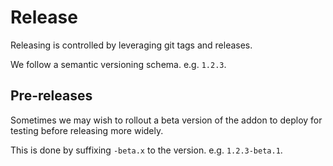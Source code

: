 # Release

Releasing is controlled by leveraging git tags and releases.

We follow a semantic versioning schema. e.g. `1.2.3`.


## Pre-releases

Sometimes we may wish to rollout a beta version of the addon to deploy for testing before releasing more widely.

This is done by suffixing `-beta.x` to the version. e.g. `1.2.3-beta.1`.
